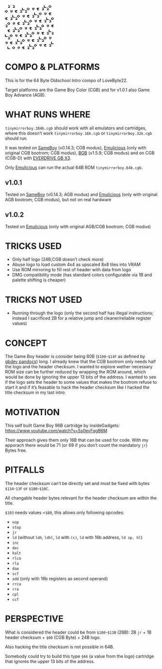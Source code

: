 ![](./tinymirrorboy.png)

COMPO & PLATFORMS
=================
This is for the 64 Byte Oldschool Intro compo of LoveByte22.

Target platforms are the Game Boy Color (CGB) and for v1.0.1 also Game Boy Advance (AGB).


WHAT RUNS WHERE
===============
`tinymirrorboy.384b.cgb` should work with all emulators and cartridges, where this doesn’t work `tinymirrorboy.16k.cgb` or `tinymirrorboy.32k.cgb` should run.

It was tested on [SameBoy][] (v0.14.3; CGB modus), [Emulicious][] (only with original CGB bootrom; CGB modus), [BGB][] (v1.5.9; CGB modus) and on CGB (CGB-D) with [EVERDRIVE GB X3][edgbx3].

Only [Emulicious][] can run the actual 64B ROM `tinymirrorboy.64b.cgb`.


v1.0.1
------
Tested on [SameBoy][] (v0.14.3; AGB modus) and [Emulicious][] (only with original AGB bootrom; CGB modus), but not on real hardware

v1.0.2
------
Tested on [Emulicious][] (only with original AGB/CGB bootrom; CGB modus)

TRICKS USED
===========
* Only half logo (24B;CGB doesn’t check more)
* Abuse logo to load custom 4x4 as upscaled 8x8 tiles into VRAM
* Use ROM mirroring to fill rest of header with data from logo
* DMG compatibility mode (has standard colors configurable via 1B and palette shifting is cheaper)

TRICKS NOT USED
===============
* Running through the logo (only the second half has illegal instructions; instead I sacrificed 2B for a relative jump and cleaner/reliable register values)

CONCEPT
=======
The Game Boy header is consider being 80B (`$100`-`$14F` as defined by [gbdev pandocs][doc]) long. I already knew that the CGB bootrom only needs half the logo and the header checksum. I wanted to explore wether necessary ROM size can be further reduced by wrapping the ROM around, which would be done by ignoring the upper 13 bits of the address. I wanted to see if the logo sets the header to some values that makes the bootrom refuse to start it and if it’s feasable to hack the header checksum like I hacked the title checksum in my last intro.

MOTIVATION
==========
This self built Game Boy 96B cartridge by insideGadgets: https://www.youtube.com/watch?v=Ss0evFqgB6M

Their approach gives them only 16B that can be used for code. With my apporach there would be 71 (or 69 if you don’t count the mandatory `jr`) Bytes free.

PITFALLS
========
The header checksum can’t be directly set and must be fixed with bytes `$134`-`13F` or `$100`-`$10C`.

All changable header bytes relevant for the header checksum are within the title.

`$103` needs values <`$80`, this allows only following opcodes:
* `nop`
* `stop`
* `jr`
* `ld` (without `ldh`, `ldhl`, `ld` with `(c)`, `ld` with 16b address, `ld sp, hl`)
* `inc`
* `dec`
* `halt`
* `rlca`
* `rla`
* `daa`
* `scf`
* `add` (only with 16b registers as second operand)
* `rrca`
* `rra`
* `cpl`
* `ccf`

PERSPECTIVE 
===========
What is considered the header could be from `$100`-`$11B` (28B): 2B `jr` + 1B header checksum + `$00` (CGB Byte) + 24B logo.

Also hacking the title checksum is not possible in 64B.

Somebody could try to build this type `$66` (a value from the logo) cartridge that ignores the upper 13 bits of the address.


[SameBoy]: https://sameboy.github.io/
[Emulicious]: https://emulicious.net/
[BGB]: https://bgb.bircd.org/
[edgbx3]: https://everdrive.me/cartridges/edgbx3.html
[doc]: https://gbdev.io/pandocs/#the-cartridge-header